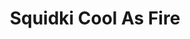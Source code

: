 ---
slug: squidki-cool-as-fire
title: Squidki Cool As Fire
description: "Squidki Cool As Fire is an exciting online game. Play for free directly in your browser!"
icon: /images/new_mods/Sprunki Cool As Fire.png
url: https://wowtbc.net/sprunkin/cool-as-fire/index.html
previewImage: /images/new_mods/Sprunki Cool As Fire.png
type: new mods

# SEO配置
seo:
  title: "Squidki Cool As Fire - Play Free Online Game | Fun Browser Games"
  description: "Squidki Cool As Fire - Play this fun online game for free in your browser. No download required!"
  ogImage: "/images/new_mods/Sprunki Cool As Fire.png"
  keywords: "squidki-cool-as-fire, online game, browser game, free game, new mods game, play online"

videoUrls:
  - https://www.youtube.com/embed/example1
  - https://www.youtube.com/embed/example2

whyPlay:
  title: "Why Play Squidki Cool As Fire?"
  items:
    - "Immersive Gameplay: Squidki Cool As Fire offers an engaging and immersive gaming experience that will keep you entertained for hours"
    - "Challenging Levels: Test your skills with increasingly difficult challenges and obstacles"
    - "Beautiful Graphics: Enjoy stunning visuals and smooth animations that bring the game world to life"
    - "Regular Updates: New content and features are added regularly to keep the game fresh and exciting"
    - "Free to Play: Experience all the fun without spending a penny"
    - "Community Features: Connect with other players, share strategies, and compete for high scores"
    - "Cross-Platform: Play on any device with a web browser, no downloads required"

features:
  title: "Key Features of Squidki Cool As Fire"
  image: "/images/new_mods/Sprunki Cool As Fire.png"
  items:
    - "Intuitive Controls: Easy to learn controls make Squidki Cool As Fire accessible for players of all skill levels"
    - "Multiple Game Modes: Enjoy various gameplay options that provide different challenges and experiences"
    - "Character Customization: Personalize your gaming experience with unique characters and items"
    - "Achievement System: Complete special tasks to earn rewards and recognition"
    - "Leaderboards: Compete with players worldwide and see who can achieve the highest scores"

characteristics:
  title: "Game Characteristics"
  image: "/images/new_mods/Sprunki Cool As Fire.png"
  items:
    - "Genre: New mods game with elements of strategy and skill"
    - "Difficulty: Suitable for both casual gamers and those seeking a challenge"
    - "Play Time: Quick sessions or extended gameplay, depending on your preference"
    - "Art Style: Vibrant and engaging visuals that enhance the gaming experience"
    - "Sound Design: Immersive audio that complements the gameplay perfectly"

info: "Squidki Cool As Fire is an exciting online game that offers players a unique and engaging gaming experience. With its intuitive controls, stunning visuals, and challenging gameplay, Squidki Cool As Fire provides hours of entertainment for players of all ages and skill levels. Whether you're looking for a quick gaming session during a break or an extended play session, Squidki Cool As Fire delivers an immersive experience that will keep you coming back for more. The game features multiple levels of increasing difficulty, ensuring that players are constantly challenged as they progress. With regular updates adding new content and features, Squidki Cool As Fire remains fresh and exciting, providing endless entertainment options for its growing community of players."

howToPlayIntro: "Welcome to Squidki Cool As Fire! This guide will walk you through the basics and help you master the game. Whether you're a beginner or looking to improve your skills, these tips and instructions will enhance your gaming experience."

howToPlaySteps:
  - title: "Getting Started"
    description: "Begin your Squidki Cool As Fire adventure by familiarizing yourself with the controls. Use your keyboard or mouse to navigate through the game interface. The tutorial will guide you through the basic mechanics and help you understand the objectives."
  - title: "Understanding the Objectives"
    description: "In Squidki Cool As Fire, your main goal is to progress through levels by completing specific objectives. Each level presents unique challenges that require different strategies and approaches."
  - title: "Mastering the Controls"
    description: "Practice using the controls to improve your precision and reaction time. Squidki Cool As Fire requires quick reflexes and strategic thinking to overcome obstacles and defeat opponents."
  - title: "Utilizing Power-ups"
    description: "Collect power-ups throughout the game to enhance your abilities and overcome difficult challenges. Each power-up offers unique advantages that can be crucial for success."
  - title: "Developing Strategies"
    description: "As you progress in Squidki Cool As Fire, develop effective strategies for different scenarios. Analyze patterns, anticipate challenges, and adapt your approach to maximize your performance."

faq:
  title: "Frequently Asked Questions about Squidki Cool As Fire"
  items:
    - question: "Is Squidki Cool As Fire free to play?"
      answer: "Yes, Squidki Cool As Fire is completely free to play directly in your web browser. No downloads or purchases are required to enjoy the full game experience."
    - question: "Can I play Squidki Cool As Fire on mobile devices?"
      answer: "Yes, Squidki Cool As Fire is optimized for both desktop and mobile play. You can enjoy the game on any device with a web browser and internet connection."
    - question: "Are there any in-game purchases?"
      answer: "While Squidki Cool As Fire is free to play, there may be optional in-game purchases available for cosmetic items or additional features that don't affect core gameplay."
    - question: "How often is Squidki Cool As Fire updated?"
      answer: "The developers regularly update Squidki Cool As Fire with new content, features, and improvements based on player feedback and game performance."
    - question: "Can I play Squidki Cool As Fire offline?"
      answer: "Currently, Squidki Cool As Fire requires an internet connection to play as it's a browser-based online game."
    - question: "Is Squidki Cool As Fire suitable for children?"
      answer: "Yes, Squidki Cool As Fire is designed to be family-friendly and suitable for players of all ages."
    - question: "How do I report bugs or issues?"
      answer: "If you encounter any problems while playing Squidki Cool As Fire, you can report them through the game's support page or contact the developers directly through their website."
    - question: "Still Have Questions?"
      answer: "If you have additional questions about Squidki Cool As Fire that aren't covered in this FAQ, please visit our support center or contact our customer service team for assistance."
---